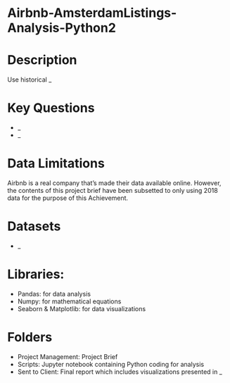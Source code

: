 # Airbnb-AmsterdamListings-Analysis-Python2

# Description
Use historical _

# Key Questions
+ _
+ _

# Data Limitations
Airbnb is a real company that’s made their data available online. However, the contents of this project brief have been subsetted to only using 2018 data for the purpose of this Achievement.


# Datasets
+ _

# Libraries:
+ Pandas: for data analysis
+ Numpy: for mathematical equations
+ Seaborn & Matplotlib: for data visualizations

# Folders
+ Project Management: Project Brief
+ Scripts:  Jupyter notebook containing Python coding for analysis
+ Sent to Client: Final report which includes visualizations presented in _
